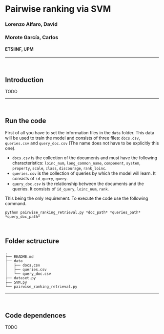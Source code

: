# Pairwise ranking via SVM

### Lorenzo Alfaro, David

### Morote García, Carlos

#### ETSIINF, UPM

---

</br>

## Introduction

TODO

---

</br>

## Run the code

First of all you have to set the information files in the `data` folder. This data will be used to train the model and consists of three files: `docs.csv`, `queries.csv` and `query_doc.csv` (The name does not have to be explicitly this one). 

 - `docs.csv` is the collection of the documents and must have the following characteristics: `loinc_num`, `long_common_name`, `component`, `system`, `property`, `scale`, `class`, `discourage`, `rank_loinc`.
 - `queries.csv` is the collection of queries by which the model will learn. It consists of `id_query`, `query`.
 - `query_doc.csv` is the relationship between the documents and the queries. It consists of `id_query`, `loinc_num`, `rank`.

This being the only requirement. To execute the code use the following command.

    python pairwise_ranking_retrieval.py *doc_path* *queries_path* *query_doc_path*

</br>


## Folder sctructure

    .
    ├── README.md
    ├── data
    │   ├── docs.csv
    │   ├── queries.csv
    │   └── query_doc.csv
    ├── dataset.py
    ├── SVM.py
    └── pairwise_ranking_retrieval.py

---

</br>

## Code dependences

TODO
